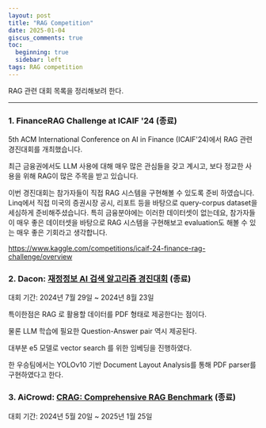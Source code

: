 ```yaml
---
layout: post
title: "RAG Competition"
date: 2025-01-04
giscus_comments: true
toc:
  beginning: true
  sidebar: left
tags: RAG competition
---
```


RAG 관련 대회 목록을 정리해보려 한다.

---

### 1. FinanceRAG Challenge at ICAIF '24 (종료)

5th ACM International Conference on AI in Finance (ICAIF'24)에서 RAG 관련 경진대회를 개최했습니다.

최근 금융권에서도 LLM 사용에 대해 매우 많은 관심들을 갖고 계시고, 보다 정교한 사용을 위해 RAG이 많은 주목을 받고 있습니다.

이번 경진대회는 참가자들이 직접 RAG 시스템을 구현해볼 수 있도록 준비 하였습니다. Linq에서 직접 미국의 증권시장 공시, 리포트 등을 바탕으로 query-corpus dataset을 세심하게 준비해주셨습니다. 특히 금융분야에는 이러한 데이터셋이 없는데요, 참가자들이 매우 좋은 데이터셋을 바탕으로 RAG 시스템을 구현해보고 evaluation도 해볼 수 있는 매우 좋은 기회라고 생각합니다.

https://www.kaggle.com/competitions/icaif-24-finance-rag-challenge/overview


### 2. Dacon: [재정정보 AI 검색 알고리즘 경진대회](https://dacon.io/competitions/official/236295/overview/description) (종료)

대회 기간: 2024년 7월 29일 ~ 2024년 8월 23일

특이한점은 RAG 로 활용할 데이터를 PDF 형태로 제공한다는 점이다.

물론 LLM 학습에 필요한 Question-Answer pair 역시 제공된다.

대부분 e5 모델로 vector search 를 위한 임베딩을 진행하였다.

한 우승팀에서는 YOLOv10 기반 Document Layout Analysis를 통해 PDF parser를 구현하였다고 한다.

### 3. AiCrowd: [CRAG: Comprehensive RAG Benchmark](https://www.aicrowd.com/challenges/meta-comprehensive-rag-benchmark-kdd-cup-2024) (종료)

대회 기간: 2024년 5월 20일 ~ 2025년 1월 25일

